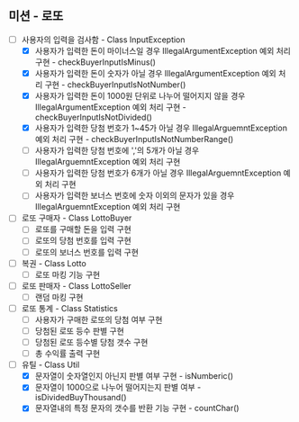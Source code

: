미션 - 로또
-

- [ ] 사용자의 입력을 검사함 - Class InputException
  - [x] 사용자가 입력한 돈이 마이너스일 경우 IllegalArgumentException 예외 처리 구현 - checkBuyerInputIsMinus()
  - [x] 사용자가 입력한 돈이 숫자가 아닐 경우 IllegalArgumentException 예외 처리 구현 - checkBuyerInputIsNotNumber()
  - [x] 사용자가 입력한 돈이 1000원 단위로 나누어 떨어지지 않을 경우 IllegalArgumentException 예외 처리 구현 - checkBuyerInputIsNotDivided()
  - [x] 사용자가 입력한 당첨 번호가 1~45가 아닐 경우 IllegalArguemntException 예외 처리 구현 - checkBuyerInputIsNotNumberRange()
  - [ ] 사용자가 입력한 당첨 번호에 ','의 5개가 아닐 경우 IllegalArguemntException 예외 처리 구현
  - [ ] 사용자가 입력한 당첨 번호가 6개가 아닐 경우 IllegalArguemntException 예외 처리 구현
  - [ ] 사용자가 입력한 보너스 번호에 숫자 이외의 문자가 있을 경우 IllegalArguemntException 예외 처리 구현

- [ ] 로또 구매자 - Class LottoBuyer
  - [ ] 로또를 구매할 돈을 입력 구현
  - [ ] 로또의 당첨 번호를 입력 구현
  - [ ] 로또의 보너스 번호를 입력 구현

- [ ] 복권 - Class Lotto
  - [ ] 로또 마킹 기능 구현

-[ ] 로또 판매자 - Class LottoSeller
  - [ ] 랜덤 마킹 구현

-[ ] 로또 통계 - Class Statistics
  - [ ] 사용자가 구매한 로또의 당첨 여부 구현
  - [ ] 당첨된 로또 등수 판별 구현
  - [ ] 당첨된 로또 등수별 당첨 갯수 구현
  - [ ] 총 수익률 출력 구현

-[ ] 유틸 - Class Util
  - [x] 문자열이 숫자열인지 아닌지 판별 여부 구현 - isNumberic()
  - [x] 문자열이 1000으로 나누어 떨어지는지 판별 여부 - isDividedBuyThousand()
  - [x] 문자열내의 특정 문자의 갯수를 반환 기능 구현 - countChar()